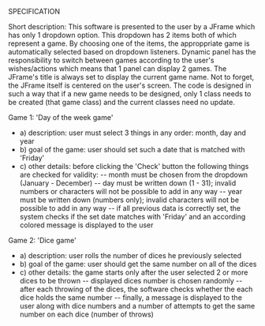 SPECIFICATION

Short description: This software is presented to the user by a JFrame which has only 1 dropdown option. This dropdown has 2 items both of which represent a game.
By choosing one of the items, the approppriate game is automatically selected based on dropdown listeners. Dynamic panel has the responsibility to switch
between games according to the user's wishes/actions which means that 1 panel can display 2 games. 
The JFrame's title is always set to display the current game name. Not to forget, the JFrame itself is centered on the user's screen.
The code is designed in such a way that if a new game needs to be designed, only 1 class needs to be created (that game class) and the current classes need no update.

Game 1: 'Day of the week game'
* a) description: user must select 3 things in any order: month, day and year
* b) goal of the game: user should set such a date that is matched with 'Friday'
* c) other details: before clicking the 'Check' button the following things are checked for validity:
    -- month must be chosen from the dropdown (January - December)
    -- day must be written down (1 - 31); invalid numbers or characters will not be possible to add in any way
    -- year must be written down (numbers only); invalid characters will not be possible to add in any way
    -- if all previous data is correctly set, the system checks if the set date matches with 'Friday' and an according colored message is displayed to the user

Game 2: 'Dice game'
* a) description: user rolls the number of dices he previously selected
* b) goal of the game: user should get the same number on all of the dices
* c) other details: the game starts only after the user selected 2 or more dices to be thrown
    -- displayed dices number is chosen randomly
    -- after each throwing of the dices, the software checks whether the each dice holds the same number
    -- finally, a message is displayed to the user along with dice numbers and a number of attempts to get the same number on each dice (number of throws)
